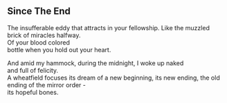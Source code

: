 Since The End
-------------
The insufferable eddy that attracts in your fellowship. Like the muzzled brick of miracles halfway.  
Of your blood colored  
bottle when you hold out your heart.  
  
And amid my hammock, during the midnight, I woke up naked  
and full of felicity.  
A wheatfield focuses its dream of a new beginning, its new ending, the old ending of the mirror order -  
its hopeful bones.  
